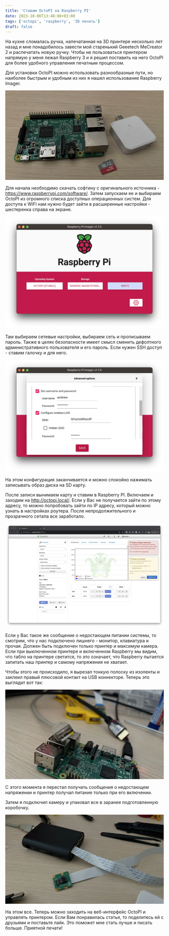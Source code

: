 ```yaml
---
title: 'Ставим OctoPI на Raspberry PI'
date: 2023-10-06T13:48:08+03:00
tags: ['octopi', 'raspberry', '3D печать']
draft: false
---
```


На кухне сломалась ручка, напечатанная на 3D принтере несколько лет назад и мне понадобилось завести мой старенький
Geeetech MeCreator 2 и распечатать новую ручку. Чтобы не пользоваться принтером напрямую у меня лежал Raspberry 3 и я
решил поставить на него OctoPI для более удобного управления печатным процессом.

<!--more-->

Для установки ОctoPI можно использовать разнообразные пути, но наиболее быстрым и удобным из них я нашел использование
Raspberry Imager.

![IMG_9649.webp](IMG_9649.webp)

Для начала необходимо скачать софтину с оригинального источника - https://www.raspberrypi.com/software/. Затем запускаем
ее и выбираем OctoPI из огромного списка доступных операционных систем. Для доступа к WiFi нам нужно будет зайти в
расширенные настройки - шестеренка справа на экране.

![1.webp](2.webp)

Там выбираем сетевые настройки, выбираем сеть и прописываем пароль. Также в целях безопасности имеет смысл сменить
дефолтного административного пользователя и его пароль. Если нужен SSH доступ - ставим галочку и для него.

![2.webp](1.webp)

На этом конфигурация заканчивается и можно спокойно нажимать записывать образ диска на SD карту.

После записи вынимаем карту и ставим в Raspberry PI. Включаем и заходим на http://octopi.local/. Если у Вас не
получается зайти по этому адресу, то можно попробовать зайти по IP адресу, который можно узнать в настройках роутера.
После непродолжительного и прозрачного сетапа все заработало.

![3.webp](3.webp)

Если у Вас такое же сообщение о недостающем питании системы, то смотрим, что у нас подключено лишнего - монитор,
клавиатура и прочая. Должен быть подключен только принтер и максимум камера. Если при выключенном принтере и включенном
Raspberry мы видим, что табло на принтере светится, то это означает, что Raspberry пытается запитать наш принтер и
самому напряжения не хватает.

Чтобы этого не происходило, я вырезал тонкую полоску из изоленты и заклеил правый плюсовой контакт на USB коннекторе.
Теперь это выглядит вот так:

![IMG_9651.webp](IMG_9651.webp)

С этого момента я перестал получать сообщения о недостающем напряжении и принтер получал питание только при его
включении.

Затем я подключил камеру и упаковал все в заранее подготовленную коробочку.

![IMG_9653.webp](IMG_9653.webp)

На этом все. Теперь можно заходить на веб-интерфейс OctoPI и управлять принтером. Если Вам понравилась статья, то
поделитесь ей с друзьями и поставьте лайк. Это поможет мне стать лучше и писать больше. Приятной печати!

